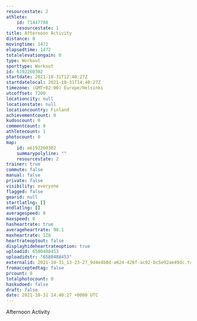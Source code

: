 ```yaml
---
resourcestate: 2
athlete:
    id: 71447788
    resourcestate: 1
title: Afternoon Activity
distance: 0
movingtime: 1472
elapsedtime: 1472
totalelevationgain: 0
type: Workout
sporttype: Workout
id: 6192260302
startdate: 2021-10-31T12:40:27Z
startdatelocal: 2021-10-31T14:40:27Z
timezone: (GMT+02:00) Europe/Helsinki
utcoffset: 7200
locationcity: null
locationstate: null
locationcountry: Finland
achievementcount: 0
kudoscount: 0
commentcount: 0
athletecount: 1
photocount: 0
map:
    id: a6192260302
    summarypolyline: ""
    resourcestate: 2
trainer: true
commute: false
manual: false
private: false
visibility: everyone
flagged: false
gearid: null
startlatlng: []
endlatlng: []
averagespeed: 0
maxspeed: 0
hasheartrate: true
averageheartrate: 98.1
maxheartrate: 128
heartrateoptout: false
displayhideheartrateoption: true
uploadid: 6580488453
uploadidstr: "6580488453"
externalid: 2021-10-31_13-23-27_9d4e4b0d-a624-426f-ac02-bc5e92ae49dc.tcx
fromacceptedtag: false
prcount: 0
totalphotocount: 0
haskudoed: false
draft: false
date: 2021-10-31 14:40:27 +0000 UTC
---
```

Afternoon Activity